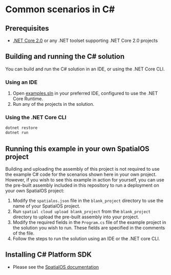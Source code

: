 # Common scenarios in C#

## Prerequisites
- [.NET Core 2.0](https://www.microsoft.com/net/core) or any .NET toolset supporting .NET Core 2.0 projects

## Building and running the C# solution

You can build and run the C# solution in an IDE, or using the .NET Core CLI.

### Using an IDE
1. Open [examples.sln](examples.sln) in your preferred IDE, configured to use the .NET Core Runtime.
2. Run any of the projects in the solution.

### Using the .NET Core CLI
   
```bash
dotnet restore
dotnet run
```

## Running this example in your own SpatialOS project
Building and uploading the assembly of this project is not required to use the example C# code for the scenarios shown here in your own project. However, if you wish to see this example in action for yourself, you can use the pre-built assembly included in this repository to run a deployment on your own SpatialOS project:

1. Modify the `spatialos.json` file in the `blank_project` directory to use the name of your SpatialOS project.
2. Run `spatial cloud upload blank_project` from the `blank_project` directory to upload the pre-built assembly into your project.
3. Modify the required fields in the `Program.cs` file of the example project in the solution you wish to run. These fields are specified in the comments of the file.
4. Follow the steps to run the solution using an IDE or the .NET core CLI.

## Installing C# Platform SDK

* Please see the [SpatialOS documentation](https://docs.improbable.io/reference/latest/platform-sdk/introduction)
